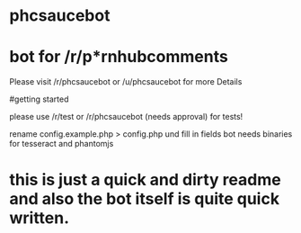 # phcsaucebot

# bot for /r/p*rnhubcomments

Please visit /r/phcsaucebot or /u/phcsaucebot for more Details

#getting started

please use /r/test or /r/phcsaucebot (needs approval) for tests!

rename config.example.php > config.php und fill in fields
bot needs binaries for tesseract and phantomjs

# this is just a quick and dirty readme and also the bot itself is quite quick written.


